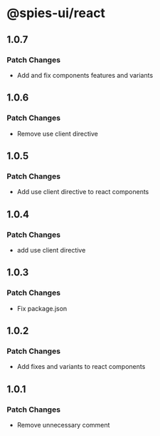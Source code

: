# @spies-ui/react

## 1.0.7

### Patch Changes

- Add and fix components features and variants

## 1.0.6

### Patch Changes

- Remove use client directive

## 1.0.5

### Patch Changes

- Add use client directive to react components

## 1.0.4

### Patch Changes

- add use client directive

## 1.0.3

### Patch Changes

- Fix package.json

## 1.0.2

### Patch Changes

- Add fixes and variants to react components

## 1.0.1

### Patch Changes

- Remove unnecessary comment
